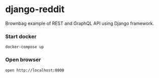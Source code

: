 # django-reddit
Brownbag example of REST and GraphQL API using Django framework.

### Start docker
`docker-compose up`

### Open browser
`open http://localhost:8000`
